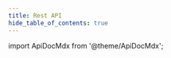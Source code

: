 ```yaml
---
title: Rest API
hide_table_of_contents: true
---
```


import ApiDocMdx from '@theme/ApiDocMdx';

<ApiDocMdx id="jellyfish-rest-apix-0_3_0" />